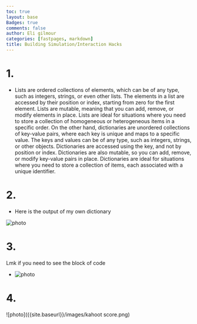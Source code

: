 ```yaml
---
toc: true
layout: base
Badges: true
comments: false
author: Eli gilmour
categories: [fastpages, markdown]
title: Building Simulation/Interaction Hacks
---
```


# 1.

- Lists are ordered collections of elements, which can be of any type, such as integers, strings, or even other lists. The elements in a list are accessed by their position or index, starting from zero for the first element. Lists are mutable, meaning that you can add, remove, or modify elements in place. Lists are ideal for situations where you need to store a collection of homogeneous or heterogeneous items in a specific order. On the other hand, dictionaries are unordered collections of key-value pairs, where each key is unique and maps to a specific value. The keys and values can be of any type, such as integers, strings, or other objects. Dictionaries are accessed using the key, and not by position or index. Dictionaries are also mutable, so you can add, remove, or modify key-value pairs in place. Dictionaries are ideal for situations where you need to store a collection of items, each associated with a unique identifier.

# 2. 

- Here is the output of my own dictionary

![photo]({{site.baseurl}}/images/codeblock.png)

# 3. 

Lmk if you need to see the block of code

- ![photo]({{site.baseurl}}/images/theoutput.png)

# 4.

![photo]({{site.baseurl}}/images/kahoot score.png)


